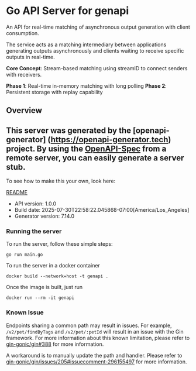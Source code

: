 # Go API Server for genapi

An API for real-time matching of asynchronous output generation with client consumption.

The service acts as a matching intermediary between applications generating outputs 
asynchronously and clients waiting to receive specific outputs in real-time.

**Core Concept**: Stream-based matching using streamID to connect senders with receivers.

**Phase 1**: Real-time in-memory matching with long polling
**Phase 2**: Persistent storage with replay capability


## Overview
This server was generated by the [openapi-generator]
(https://openapi-generator.tech) project.
By using the [OpenAPI-Spec](https://github.com/OAI/OpenAPI-Specification) from a remote server, you can easily generate a server stub.
-

To see how to make this your own, look here:

[README](https://openapi-generator.tech)

- API version: 1.0.0
- Build date: 2025-07-30T22:58:22.045868-07:00[America/Los_Angeles]
- Generator version: 7.14.0

### Running the server

To run the server, follow these simple steps:

```
go run main.go
```

To run the server in a docker container
```
docker build --network=host -t genapi .
```

Once the image is built, just run
```
docker run --rm -it genapi
```

### Known Issue

Endpoints sharing a common path may result in issues. For example, `/v2/pet/findByTags` and `/v2/pet/:petId` will result in an issue with the Gin framework. For more information about this known limitation, please refer to [gin-gonic/gin#388](https://github.com/gin-gonic/gin/issues/388) for more information.

A workaround is to manually update the path and handler. Please refer to [gin-gonic/gin/issues/205#issuecomment-296155497](https://github.com/gin-gonic/gin/issues/205#issuecomment-296155497) for more information.
